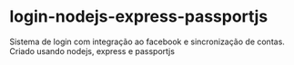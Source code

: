 # login-nodejs-express-passportjs
Sistema de login com integração ao facebook e sincronização de contas. Criado usando nodejs, express e passportjs
